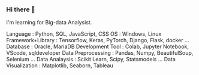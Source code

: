 ### Hi there 👋

<!--
**MiddleJo/MiddleJo** is a ✨ _special_ ✨ repository because its `README.md` (this file) appears on your GitHub profile.

Here are some ideas to get you started:

- 🔭 I’m currently working on ...
- 🌱 I’m currently learning ...
- 👯 I’m looking to collaborate on ...
- 🤔 I’m looking for help with ...
- 💬 Ask me about ...
- 📫 How to reach me: ...
- 😄 Pronouns: ...
- ⚡ Fun fact: ...
-->
<!-- <img src="https://img.shields.io/badge/Python-3766AB?style=flat-square&logo=Python&logoColor=white"/> -->

I'm learning for Big-data Analysist.

Language : Python, SQL, JavaScript, CSS
OS : Windows, Linux
Framework+Library : Tensorflow, Keras, PyTorch, Django, Flask, docker ...
Database : Oracle, MariaDB
Development Tool : Colab, Jupyter Notebook, VScode, sqldeveloper
Data Preprocessing : Pandas, Numpy, BeautifulSoup, Selenium ...
Data Analaysis : Scikit Learn, Scipy, Statsmodels ...
Data Visualization : Matplotlib, Seaborn, Tableau
